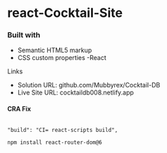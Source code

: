 # react-Cocktail-Site

### Built with

- Semantic HTML5 markup
- CSS custom properties -React

Links

- Solution URL: github.com/Mubbyrex/Cocktail-DB
- Live Site URL: cocktaildb008.netlify.app

#### CRA Fix

```

"build": "CI= react-scripts build",

```

```sh
npm install react-router-dom@6
```
